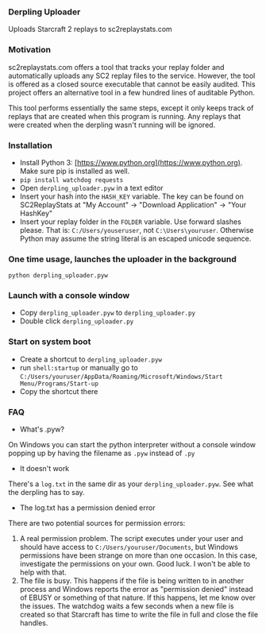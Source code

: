 ### Derpling Uploader

Uploads Starcraft 2 replays to sc2replaystats.com

### Motivation

sc2replaystats.com offers a tool that tracks your replay folder and automatically uploads any SC2 replay files to the service. However, the tool is offered as a closed source executable that cannot be easily audited. This project offers an alternative tool in a few hundred lines of auditable Python.

This tool performs essentially the same steps, except it only keeps track of replays that are created when this program is running. Any replays that were created when the derpling wasn't running will be ignored.

### Installation

* Install Python 3: [https://www.python.org](https://www.python.org). Make sure pip is installed as well.
* `pip install watchdog requests`
* Open `derpling_uploader.pyw` in a text editor
* Insert your hash into the `HASH_KEY` variable. The key can be found on SC2ReplayStats at "My Account" -> "Download Application" -> "Your HashKey"
* Insert your replay folder in the `FOLDER` variable. Use forward slashes please. That is: `C:/Users/youseruser`, not `C:\Users\youruser`. Otherwise Python may assume the string literal is an escaped unicode sequence.

### One time usage, launches the uploader in the background

`python derpling_uploader.pyw`

### Launch with a console window

* Copy `derpling_uploader.pyw` to `derpling_uploader.py`
* Double click `derpling_uploader.py`

### Start on system boot

* Create a shortcut to `derpling_uploader.pyw`
* run `shell:startup` or manually go to `C:/Users/youruser/AppData/Roaming/Microsoft/Windows/Start Menu/Programs/Start-up`
* Copy the shortcut there

### FAQ

* What's .pyw?

On Windows you can start the python interpreter without a console window popping up by having the filename as `.pyw` instead of `.py`

* It doesn't work

There's a `log.txt` in the same dir as your `derpling_uploader.pyw`. See what the derpling has to say.

* The log.txt has a permission denied error

There are two potential sources for permission errors:

1) A real permission problem. The script executes under your user and should have access to `C:/Users/youruser/Documents`, but Windows permissions have been strange on more than one occasion. In this case, investigate the permissions on your own. Good luck. I won't be able to help with that.
2) The file is busy. This happens if the file is being written to in another process and Windows reports the error as "permission denied" instead of EBUSY or something of that nature. If this happens, let me know over the issues. The watchdog waits a few seconds when a new file is created so that Starcraft has time to write the file in full and close the file handles.